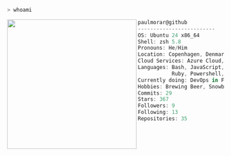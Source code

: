 ```zsh
> whoami
```

<img align="left" src="https://github.com/user-attachments/assets/664ec341-9348-40a1-9334-83728431b70a" width="300" /> 

```csharp
paulmorar@github
-------------------------
OS: Ubuntu 24 x86_64
Shell: zsh 5.8
Pronouns: He/Him
Location: Copenhagen, Denmark
Cloud Services: Azure Cloud, Entra ID
Languages: Bash, JavaScript, TypeScript, Golang,
           Ruby, Powershell, C#
Currently doing: DevOps in FinTech
Hobbies: Brewing Beer, Snowboarding, Baking
Commits: 29
Stars: 367
Followers: 9
Following: 13
Repositories: 35
```